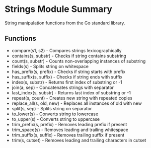 # Strings Module Summary
String manipulation functions from the Go standard library.
## Functions
* compare(s1, s2) - Compares strings lexicographically
* contains(s, substr) - Checks if string contains substring
* count(s, substr) - Counts non-overlapping instances of substring
* fields(s) - Splits string on whitespace
* has_prefix(s, prefix) - Checks if string starts with prefix
* has_suffix(s, suffix) - Checks if string ends with suffix
* index(s, substr) - Returns first index of substring or -1
* join(a, sep) - Concatenates strings with separator
* last_index(s, substr) - Returns last index of substring or -1
* repeat(s, count) - Creates new string with repeated copies
* replace_all(s, old, new) - Replaces all instances of old with new
* split(s, sep) - Splits string on separator
* to_lower(s) - Converts string to lowercase
* to_upper(s) - Converts string to uppercase
* trim_prefix(s, prefix) - Removes leading prefix if present
* trim_space(s) - Removes leading and trailing whitespace
* trim_suffix(s, suffix) - Removes trailing suffix if present
* trim(s, cutset) - Removes leading and trailing characters in cutset
